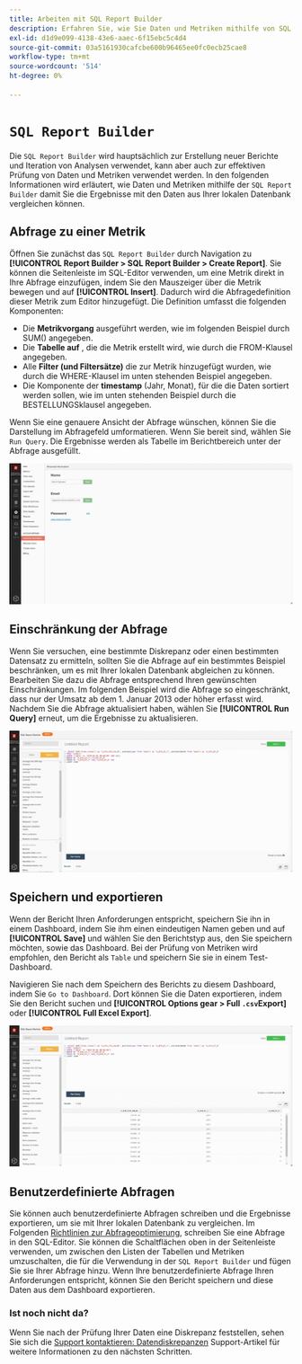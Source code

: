 ```yaml
---
title: Arbeiten mit SQL Report Builder
description: Erfahren Sie, wie Sie Daten und Metriken mithilfe von SQL Report Builder überprüfen können, damit Sie die Ergebnisse mit den Daten aus Ihrer lokalen Datenbank vergleichen können.
exl-id: d1d9e099-4138-43e6-aaec-6f15ebc5c4d4
source-git-commit: 03a5161930cafcbe600b96465ee0fc0ecb25cae8
workflow-type: tm+mt
source-wordcount: '514'
ht-degree: 0%

---
```


# `SQL Report Builder`

Die `SQL Report Builder` wird hauptsächlich zur Erstellung neuer Berichte und Iteration von Analysen verwendet, kann aber auch zur effektiven Prüfung von Daten und Metriken verwendet werden. In den folgenden Informationen wird erläutert, wie Daten und Metriken mithilfe der `SQL Report Builder` damit Sie die Ergebnisse mit den Daten aus Ihrer lokalen Datenbank vergleichen können.

## Abfrage zu einer Metrik

Öffnen Sie zunächst das `SQL Report Builder` durch Navigation zu **[!UICONTROL Report Builder > SQL Report Builder > Create Report]**. Sie können die Seitenleiste im SQL-Editor verwenden, um eine Metrik direkt in Ihre Abfrage einzufügen, indem Sie den Mauszeiger über die Metrik bewegen und auf **[!UICONTROL Insert]**. Dadurch wird die Abfragedefinition dieser Metrik zum Editor hinzugefügt. Die Definition umfasst die folgenden Komponenten:

- Die **Metrikvorgang** ausgeführt werden, wie im folgenden Beispiel durch SUM() angegeben.
- Die **Tabelle auf** , die die Metrik erstellt wird, wie durch die FROM-Klausel angegeben.
- Alle **Filter (und Filtersätze)** die zur Metrik hinzugefügt wurden, wie durch die WHERE-Klausel im unten stehenden Beispiel angegeben.
- Die Komponente der **timestamp** (Jahr, Monat), für die die Daten sortiert werden sollen, wie im unten stehenden Beispiel durch die BESTELLUNGSklausel angegeben.

Wenn Sie eine genauere Ansicht der Abfrage wünschen, können Sie die Darstellung im Abfragefeld umformatieren. Wenn Sie bereit sind, wählen Sie `Run Query`. Die Ergebnisse werden als Tabelle im Berichtbereich unter der Abfrage ausgefüllt.

![](../../assets/run-query-results.gif)

## Einschränkung der Abfrage

Wenn Sie versuchen, eine bestimmte Diskrepanz oder einen bestimmten Datensatz zu ermitteln, sollten Sie die Abfrage auf ein bestimmtes Beispiel beschränken, um es mit Ihrer lokalen Datenbank abgleichen zu können. Bearbeiten Sie dazu die Abfrage entsprechend Ihren gewünschten Einschränkungen. Im folgenden Beispiel wird die Abfrage so eingeschränkt, dass nur der Umsatz ab dem 1. Januar 2013 oder höher erfasst wird. Nachdem Sie die Abfrage aktualisiert haben, wählen Sie **[!UICONTROL Run Query]** erneut, um die Ergebnisse zu aktualisieren.

![](../../assets/restricting-query.gif)

## Speichern und exportieren

Wenn der Bericht Ihren Anforderungen entspricht, speichern Sie ihn in einem Dashboard, indem Sie ihm einen eindeutigen Namen geben und auf **[!UICONTROL Save]** und wählen Sie den Berichtstyp aus, den Sie speichern möchten, sowie das Dashboard. Bei der Prüfung von Metriken wird empfohlen, den Bericht als `Table` und speichern Sie sie in einem Test-Dashboard.

Navigieren Sie nach dem Speichern des Berichts zu diesem Dashboard, indem Sie `Go to Dashboard`. Dort können Sie die Daten exportieren, indem Sie den Bericht suchen und **[!UICONTROL Options gear > Full `.csv`Export]** oder **[!UICONTROL Full Excel Export]**.

![](../../assets/export-dboard-data.gif)

## Benutzerdefinierte Abfragen

Sie können auch benutzerdefinierte Abfragen schreiben und die Ergebnisse exportieren, um sie mit Ihrer lokalen Datenbank zu vergleichen. Im Folgenden [Richtlinien zur Abfrageoptimierung](../../best-practices/optimizing-your-sql-queries.md), schreiben Sie eine Abfrage in den SQL-Editor. Sie können die Schaltflächen oben in der Seitenleiste verwenden, um zwischen den Listen der Tabellen und Metriken umzuschalten, die für die Verwendung in der `SQL Report Builder` und fügen Sie sie Ihrer Abfrage hinzu. Wenn Ihre benutzerdefinierte Abfrage Ihren Anforderungen entspricht, können Sie den Bericht speichern und diese Daten aus dem Dashboard exportieren.

### Ist noch nicht da?

Wenn Sie nach der Prüfung Ihrer Daten eine Diskrepanz feststellen, sehen Sie sich die [Support kontaktieren: Datendiskrepanzen](https://support.magento.com/hc/en-us/articles/360016505312) Support-Artikel für weitere Informationen zu den nächsten Schritten.
